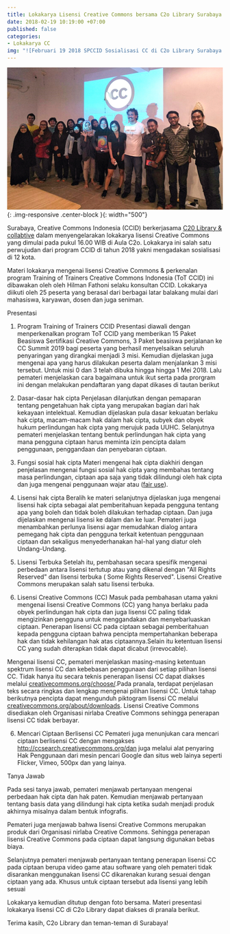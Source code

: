 ```yaml
---
title: Lokakarya Lisensi Creative Commons bersama C2o Library Surabaya
date: 2018-02-19 10:19:00 +07:00
published: false
categories:
- Lokakarya CC
img: "![Februari 19 2018 SPCCID Sosialisasi CC di C2o Library Surabaya.jpeg]"
---
```


![Februari 19 2018 SPCCID Sosialisasi CC di C2o Library Surabaya.jpeg](/uploads/Februari%2019%202018%20SPCCID%20Sosialisasi%20CC%20di%20C2o%20Library%20Surabaya.jpeg){: .img-responsive .center-block }{: width="500"}

Surabaya, Creative Commons Indonesia (CCID) berkerjasama  [C20 Library & collabtive](http://c2o-library.net) dalam menyengelarakan lokakarya lisensi Creative Commons yang dimulai pada pukul 16.00 WIB di Aula C2o. Lokakarya ini salah satu perwujudan dari program CCID di tahun 2018 yakni mengadakan sosialisasi di 12 kota. 

Materi lokakarya mengenai lisensi Creative Commons & perkenalan program Training of Trainers Creative Commons Indonesia (ToT CCID) ini dibawakan oleh oleh Hilman Fathoni selaku konsultan CCID. Lokakarya diikuti oleh 25 peserta yang berasal dari berbagai latar balakang mulai dari mahasiswa, karyawan, dosen dan juga seniman. 

Presentasi

1. Program Training of Trainers CCID
Presentasi diawali dengan menperkenalkan program ToT CCID yang memberikan 15 Paket Beasiswa Sertifikasi Creative Commons, 3 Paket beasiswa perjalanan ke CC Summit 2019 bagi peserta yang berhasil menyelsaikan seluruh penyaringan yang dirangkai menjadi 3 misi. Kemudian dijelaskan juga mengenai apa yang harus dilakukan peserta dalam menjalankan 3 misi tersebut. Untuk misi 0 dan 3 telah dibuka hingga hingga 1 Mei 2018. Lalu pemateri menjelaskan cara bagaimana untuk ikut serta pada prorgram ini dengan melakukan pendaftaran yang dapat dikases di tautan berikut[](http://bit.do/CCID-ToT) 

2. Dasar-dasar hak cipta
Penjelasan dilanjutkan dengan pemaparan tentang pengetahuan hak cipta yang merupakan bagian dari hak kekayaan intelektual. Kemudian dijelaskan pula dasar kekuatan berlaku hak cipta, macam-macam hak dalam hak cipta, subyek dan obyek hukum perlindungan hak cipta yang merujuk pada UUHC. Selanjutnya pemateri menjelaskan tentang bentuk perlindungan hak cipta yang mana pengguna ciptaan harus meminta izin pencipta dalam penggunaan, penggandaan dan penyebaran ciptaan. 

3. Fungsi sosial hak cipta
Materi mengenai hak cipta diakhiri dengan penjelasan mengenai fungsi sosial hak cipta yang membahas tentang masa perlindungan, ciptaan apa saja yang tidak dilindungi oleh hak cipta dan juga mengenai  penggunaan wajar atau ([fair use](http://creativecommons.or.id/2016/08/tanya-jawab-sobat-ccid-2-agustus-2016/)).

4. Lisensi hak cipta
Beralih ke materi selanjutnya dijelaskan juga mengenai lisensi hak cipta sebagai alat pemberitahuan kepada pengguna tentang apa yang boleh dan tidak boleh dilakukan terhadap ciptaan. Dan juga dijelaskan mengenai lisensi ke dalam dan ke luar. Pemateri juga menambahkan perlunya lisensi agar memudahkan dialog antara pemegang hak cipta dan pengguna terkait ketentuan penggunaan ciptaan dan sekaligus menyederhanakan hal-hal yang diatur oleh Undang-Undang.

5. Lisensi Terbuka
Setelah itu, pembahasan secara spesifik mengenai perbedaan antara lisensi tertutup atau yang dikenal dengan "All Rights Reserved" dan  lisensi terbuka ( Some Rights Reserved". Lisensi Creative Commons merupakan salah satu lisensi terbuka. 


6. Lisensi Creative Commons (CC)
Masuk pada pembahasan utama yakni mengenai lisensi Creative Commons (CC) yang hanya berlaku pada obyek perlindungan hak cipta dan juga lisensi CC paling tidak mengizinkan pengguna untuk menggandakan dan menyebarluaskan ciptaan. Penerapan lisensi CC pada ciptaan sebagai pemberitahuan kepada pengguna ciptaan bahwa pencipta mempertahankan beberapa hak dan tidak kehilangan hak atas ciptaannya.Selain itu ketentuan lisensi CC yang sudah diterapkan tidak dapat dicabut (irrevocable).

Mengenai lisensi CC, pemateri menjelaskan masing-masing ketentuan spektrum lisensi CC dan kebebasan penggunaan dari setiap pilihan lisensi CC. Tidak hanya itu secara teknis penerapan lisensi CC dapat diakses melalui [creativecommons.org/choose/](http://creativecommons.org/choose/).Pada pranala, terdapat penjelasan teks secara ringkas dan lengkap mengenai pilihan lisensi CC. Untuk tahap berikutnya pencipta dapat mengunduh piktogram lisensi CC melalui [creativecommons.org/about/downloads](http://creativecommons.org/about/downloads). Lisensi Creative Commons disediakan oleh Organisasi nirlaba Creative Commons sehingga penerapan lisensi CC tidak berbayar.

6. Mencari Ciptaan Berlisensi CC
Pemateri juga menunjukan cara mencari ciptaan berlisensi CC dengan mengakses http://ccsearch.creativecommons.org/dan juga melalui alat penyaring Hak Penggunaan dari mesin pencari Google dan situs web lainya seperti Flicker, Vimeo, 500px dan yang lainya.


Tanya Jawab

Pada sesi tanya jawab, pemateri menjawab pertanyaan mengenai perbedaan hak cipta dan hak paten. Kemudian menjawab pertanyaan tentang basis data yang dilindungi hak cipta ketika sudah menjadi produk akhirnya misalnya dalam bentuk infografis.

Pemateri juga menjawab bahwa lisensi Creative Commons merupakan produk dari Organisasi nirlaba Creative Commons. Sehingga penerapan lisensi Creative Commons pada ciptaan dapat langsung digunakan bebas biaya.

Selanjutnya pemateri menjawab pertanyaan tentang penerapan lisensi CC pada ciptaan berupa video game atau software yang oleh pemateri tidak disarankan menggunakan lisensi CC dikarenakan kurang sesuai dengan ciptaan yang ada. Khusus untuk ciptaan tersebut ada lisensi yang lebih sesuai

Lokakarya kemudian ditutup dengan foto bersama. Materi presentasi lokakarya lisensi CC di C2o Library dapat diakses di pranala berikut.


Terima kasih, C2o Library dan teman-teman di Surabaya!


